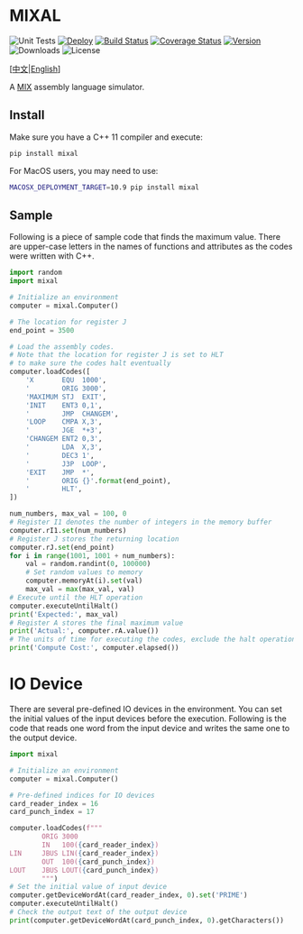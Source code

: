 MIXAL
=====

![Unit Tests](https://github.com/CyberZHG/MIXAL/workflows/Unit%20Tests/badge.svg)
[![Deploy](https://github.com/CyberZHG/MIXAL/workflows/Deploy/badge.svg)](https://cyberzhg.github.io/MIXAL/)
[![Build Status](https://travis-ci.org/CyberZHG/MIXAL.svg?branch=master)](https://travis-ci.org/CyberZHG/MIXAL)
[![Coverage Status](https://coveralls.io/repos/github/CyberZHG/MIXAL/badge.svg?branch=master)](https://coveralls.io/github/CyberZHG/MIXAL?branch=travis)
[![Version](https://img.shields.io/pypi/v/mixal.svg)](https://pypi.org/project/mixal/)
![Downloads](https://img.shields.io/pypi/dm/mixal.svg)
![License](https://img.shields.io/pypi/l/keras-bert.svg)

\[[中文](https://github.com/CyberZHG/MIXAL/blob/master/README.zh-CN.md)|[English](https://github.com/CyberZHG/MIXAL/blob/master/README.md)\]

A [MIX](https://en.wikipedia.org/wiki/MIX) assembly language simulator.

## Install

Make sure you have a C++ 11 compiler and execute:

```bash
pip install mixal
```

For MacOS users, you may need to use:

```bash
MACOSX_DEPLOYMENT_TARGET=10.9 pip install mixal
```

## Sample

Following is a piece of sample code that finds the maximum value. There are upper-case letters in the names of functions and attributes as the codes were written with C++.

```python
import random
import mixal

# Initialize an environment
computer = mixal.Computer()

# The location for register J
end_point = 3500

# Load the assembly codes.
# Note that the location for register J is set to HLT
# to make sure the codes halt eventually
computer.loadCodes([
    'X       EQU  1000',
    '        ORIG 3000',
    'MAXIMUM STJ  EXIT',
    'INIT    ENT3 0,1',
    '        JMP  CHANGEM',
    'LOOP    CMPA X,3',
    '        JGE  *+3',
    'CHANGEM ENT2 0,3',
    '        LDA  X,3',
    '        DEC3 1',
    '        J3P  LOOP',
    'EXIT    JMP  *',
    '        ORIG {}'.format(end_point),
    '        HLT',
])

num_numbers, max_val = 100, 0
# Register I1 denotes the number of integers in the memory buffer
computer.rI1.set(num_numbers)
# Register J stores the returning location
computer.rJ.set(end_point)
for i in range(1001, 1001 + num_numbers):
    val = random.randint(0, 100000)
    # Set random values to memory
    computer.memoryAt(i).set(val)
    max_val = max(max_val, val)
# Execute until the HLT operation
computer.executeUntilHalt()
print('Expected:', max_val)
# Register A stores the final maximum value
print('Actual:', computer.rA.value())
# The units of time for executing the codes, exclude the halt operation.
print('Compute Cost:', computer.elapsed())
```

# IO Device

There are several pre-defined IO devices in the environment. You can set the initial values of the input devices before the execution. Following is the code that reads one word from the input device and writes the same one to the output device.

```python
import mixal

# Initialize an environment
computer = mixal.Computer()

# Pre-defined indices for IO devices
card_reader_index = 16
card_punch_index = 17

computer.loadCodes(f"""
        ORIG 3000
        IN   100({card_reader_index})
LIN     JBUS LIN({card_reader_index})
        OUT  100({card_punch_index})
LOUT    JBUS LOUT({card_punch_index})
        """)
# Set the initial value of input device
computer.getDeviceWordAt(card_reader_index, 0).set('PRIME')
computer.executeUntilHalt()
# Check the output text of the output device
print(computer.getDeviceWordAt(card_punch_index, 0).getCharacters())
```

